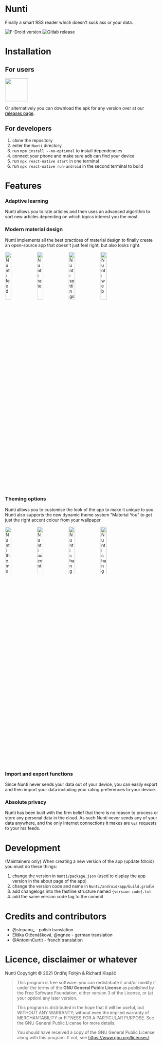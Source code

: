 # Nunti

Finally a smart RSS reader which doesn't suck ass or your data.

![F-Droid version](https://img.shields.io/f-droid/v/com.nunti.svg)
![Gitlab release](https://img.shields.io/gitlab/v/release/24697319)

# Installation

## For users

<a href="https://f-droid.org/en/packages/com.nunti/"><img src="https://fdroid.gitlab.io/artwork/badge/get-it-on.png" height="75"></a>

Or alternatively you can download the apk for any version over at our [releases page](https://gitlab.com/ondrejfoltyn/nunti/-/releases).

## For developers

1. clone the repository
2. enter the `Nunti` directory
3. run `npm install --no-optional` to install dependencies
4. connect your phone and make sure adb can find your device
5. run `npx react-native start` in one terminal
6. run `npx react-native run-android` in the second terminal to build

# Features

### Adaptive learning

Nunti allows you to rate articles and then uses an advanced algorithm to sort new articles depending on which topics interest you the most.

### Modern material design

Nunti implements all the best practices of material design to finally create an open-source app that doesn't just feel right, but also looks right.

<img src="https://gitlab.com/ondrejfoltyn/nunti/-/raw/master/fastlane/metadata/android/en-US/images/phoneScreenshots/03.jpg" alt="Nunti feed" width="20%" height="20%">
<img src="https://gitlab.com/ondrejfoltyn/nunti/-/raw/master/fastlane/metadata/android/en-US/images/phoneScreenshots/04.jpg" alt="Nunti rate" width="20%" height="20%">
<img src="https://gitlab.com/ondrejfoltyn/nunti/-/raw/master/fastlane/metadata/android/en-US/images/phoneScreenshots/06.jpg" alt="Nunti settings" width="20%" height="20%">
<img src="https://gitlab.com/ondrejfoltyn/nunti/-/raw/master/fastlane/metadata/android/en-US/images/phoneScreenshots/13.jpg" alt="Nunti web" width="20%" height="20%">

### Theming options

Nunti allows you to customise the look of the app to make it unique to you. Nunti also supports the new dynamic theme system "Material You" to get just the right accent colour from your wallpaper.

<img src="https://gitlab.com/ondrejfoltyn/nunti/-/raw/master/fastlane/metadata/android/en-US/images/phoneScreenshots/09.jpg" alt="Nunti theme" width="20%" height="20%">
<img src="https://gitlab.com/ondrejfoltyn/nunti/-/raw/master/fastlane/metadata/android/en-US/images/phoneScreenshots/10.jpg" alt="Nunti accent" width="20%" height="20%">
<img src="https://gitlab.com/ondrejfoltyn/nunti/-/raw/master/fastlane/metadata/android/en-US/images/phoneScreenshots/11.jpg" alt="Nunti changed" width="20%" height="20%">
<img src="https://gitlab.com/ondrejfoltyn/nunti/-/raw/master/fastlane/metadata/android/en-US/images/phoneScreenshots/12.jpg" alt="Nunti changed 2" width="20%" height="20%">

### Import and export functions

Since Nunti never sends your data out of your device, you can easily export and then import your data including your rating preferences to your device.

### Absolute privacy

Nunti has been built with the firm belief that there is no reason to process or store any personal data in the cloud. As such Nunti never sends any of your data anywhere, and the only internet connections it makes are `GET` requests to your rss feeds. 

# Development

(Maintainers only) When creating a new version of the app (update fdroid) you must do these things:

1. change the version in `Nunti/package.json` (used to display the app version in the about page of the app)
2. change the version code and name in `Nunti/android/app/build.gradle`
3. add changelogs into the fastline structure named `{version code}.txt`
4. add the same version code tag to the commit

# Credits and contributors

- @stepano_ - polish translation
- Eliška Otčenášková, @ngnee - german translation
- @AntoninCurtit - french translation

# Licence, disclaimer or whatever

Nunti Copyright &copy; 2021  Ondřej Foltýn & Richard Klapáč

> This program is free software: you can redistribute it and/or modify
> it under the terms of the **GNU General Public License** as published by
> the Free Software Foundation, either version 3 of the License, or
> (at your option) any later version.
> 
> This program is distributed in the hope that it will be useful,
> but WITHOUT ANY WARRANTY; without even the implied warranty of
> MERCHANTABILITY or FITNESS FOR A PARTICULAR PURPOSE.  See the
> GNU General Public License for more details.
> 
> You should have received a copy of the GNU General Public License
> along with this program.  If not, see <https://www.gnu.org/licenses/>.
